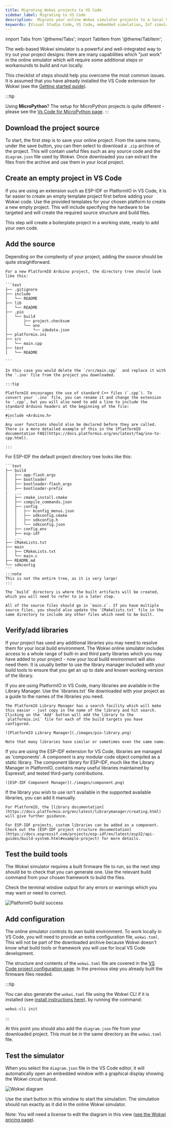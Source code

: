 ```yaml
---
title: Migrating Wokwi projects to VS Code
sidebar_label: Migrating to VS Code
description:  Migrate your online Wokwi simulator projects to a local VS Code environment
keywords: [Visual Studio Code, VS Code, embedded simulation, IoT simulation, PlatformIO, ESP-IDF, Arduino, MicroPython, Rust, Zephyr]
---
```

import Tabs from '@theme/Tabs';
import TabItem from '@theme/TabItem';

The web-based Wokwi simulator is a powerful and well-integrated way to try out your project designs: there are many capabilities which "just work" in the online simulator which will require some additional steps or workarounds to build and run locally.

This checklist of steps should help you overcome the most common issues. It is assumed that you have already installed the VS Code extension for Wokwi (see the [Getting started guide](./getting-started)).

:::tip

Using **MicroPython**? The setup for MicroPython projects is quite different - please see the [Vs Code for MicroPython page](vscode-micropython.md).
:::

## Download the project source

To start, the first step is to save your online project. From the same menu, under the save button, you can then select to download a `.zip` archive of the project. This will contain useful files such as any source code and the `diagram.json` file used by Wokwi.
Once downloaded you can extract the files from the archive and use them in your local project.

## Create an empty project in VS Code

If you are using an extension such as ESP-IDF or PlatformIO in VS Code, it is far easier to create an empty template project first before adding your Wokwi code. Use the provided templates for your chosen platform to create a new empty project. This will include specifying the hardware to be targeted and will create the required source structure and build files.

This step will create a boilerplate project in a working state, ready to add your own code.

## Add the source

Depending on the complexity of your project, adding the source should be quite straightforward.

<Tabs>
  <TabItem value="pio" label="PlatformIO" default>

    For a new PlatformIO Arduino project, the directory tree should look like this:

    ```text
    ├── .gitignore
    ├── include
    │   └── README
    ├── lib
    │   └── README
    ├── .pio
    │   └── build
    │       ├── project.checksum
    │       └── uno
    │           └── idedata.json
    ├── platformio.ini
    ├── src
    │   └── main.cpp
    ├── test
    │   └── README

    ```

    In this case you would delete the `/src/main.cpp`  and replace it with the '.ino' file from the project you downloaded.

    :::tip

    PlatformIO encourages the use of standard C++ files (`.cpp`). To convert your `.ino` file, you can rename it and change the extension to '.cpp', but you will also need to add a line to include the standard Arduino headers at the beginning of the file:
    ```
    #include <Arduino.h>
    ```
    Any user functions should also be declared before they are called. There is a more detailed example of this in the [PlatformIO documentation FAQ](https://docs.platformio.org/en/latest/faq/ino-to-cpp.html).

    :::
  </TabItem>
  <TabItem value="ESP-IDF" label="ESP-IDF">
    For ESP-IDF the default project directory tree looks like this:

    ```text
    ├── build
    │   ├── app-flash_args
    │   ├── bootloader
    │   ├── bootloader-flash_args
    │   ├── bootloader-prefix
    |   ...
    │   ├── cmake_install.cmake
    │   ├── compile_commands.json
    │   ├── config
    │   │   ├── kconfig_menus.json
    │   │   ├── sdkconfig.cmake
    │   │   ├── sdkconfig.h
    │   │   └── sdkconfig.json
    │   ├── config.env
    │   ├── esp-idf
    │   ...
    ├── CMakeLists.txt
    ├── main
    │   ├── CMakeLists.txt
    │   └── main.c
    ├── README.md
    └── sdkconfig
    ```
    :::note
    This is not the entire tree, as it is very large!
    :::

    The `build` directory is where the built artifacts will be created, which you will need to refer to in a later step.

    All of the source files should go in `main.c`. If you have multiple source files, you should also update the `CMakelists.txt` file in the same directory to include any other files which need to be built.
    
  </TabItem>
  <TabItem value="Zephyr" label="Zephyr">

  </TabItem>
</Tabs>  


## Verify/add libraries

If your project has used any additional libraries you may need to resolve them for your local build environment. The Wokwi online simulator includes access to a whole range of built-in and third party libraries which you may have added to your project - now your local build environment will also need them. It is usually better to use the library manager included with your build tools to ensure that you get an up to date and known working version of the library.

<Tabs>
  <TabItem value="pio" label="PlatformIO" default>
    If you are using PlatformIO in VS Code, many libraries are available in the Library Manager. Use the `libraries.txt` file downloaded with your project as a guide to the names of the libraries you need.

    The PlatformIO Library Manager has a search facility which will make this easier - just copy in the name of the library and hit search. Clicking on the 'Add' button will add the library to the `platformio.ini` file for each of the build targets you have configured.

    ![PlatformIO Library Manager](./images/pio-library.png)

    Note that many libraries have similar or sometimes even the same name.

  </TabItem>
  <TabItem value="ESP-IDF" label="ESP-IDF">
    If you are using the ESP-IDF extension for VS Code, libraries are managed as 'components'. A component is any modular code object compiled as a static library. The component library for ESP-IDF, much like the Library Manager in PlatformIO, contains many useful libraries maintained by Espressif, and tested third-party contributions.

    ![ESP-IDF Component Manager](./images/component.png)

  </TabItem>
  <TabItem value="Manual" label="Custom libraries">
    If the library you wish to use isn't available in the supported available libraries, you can add it manually. 
    
    For PlatformIO, the [library documentation](https://docs.platformio.org/en/latest/librarymanager/creating.html) will give further guidance.

    For ESP-IDF projects, custom libraries can be added as a component. Check out the [ESP-IDF project structure documentation](https://docs.espressif.com/projects/esp-idf/en/latest/esp32/api-guides/build-system.html#example-project) for more details.
  </TabItem>
</Tabs>

## Test the build tools

The Wokwi simulator requires a built firmware file to run, so the next step should be to check that you can generate one. Use the relevant build command from your chosen framework to build the files.

Check the terminal window output for any errors or warnings which you may want or need to correct.

![PlatformIO build success](images/build.png)

## Add configuration

The online simulator controls its own build environment. To work locally in VS Code, you will need to provide an extra configuration file, `wokwi.toml`. This will not be part of the downloaded archive because Wokwi doesn't know what build tools or framework you will use for local VS Code development.

The structure and contents of the `wokwi.toml` file are covered in the [VS Code project configuration page](/vscode/project-config). In the previous step you already built the firmware files needed.

:::tip

You can also generate the `wokwi.toml` file using the Wokwi CLI if it is installed (see [install instructions here](/wokwi-ci/cli-installation)), by running the command:

```shell
wokwi-cli init
```
:::


At this point you should also add the `diagram.json` file from your downloaded project. This must be in the same directory as the `wokwi.toml` file.

## Test the simulator

When you select the `diagram.json` file in the VS Code editor, it will automatically open an embedded window with a graphical display showing the Wokwi circuit layout.

![Wokwi diagram](./images/diagram.png)

Use the start button in this window to start the simulation. The simulation should run exactly as it did in the online Wokwi simulator.

Note: You will need a license to edit the diagram in this view ([see the Wokwi pricing page](https://wokwi.com/pricing?ref=docs_migrating)).
